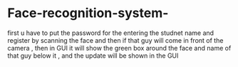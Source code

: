 # Face-recognition-system-
first u have to put the password for the entering the studnet name and register by scanning the face and then if that guy will come in front of the camera , then in GUI it will show the green box around the face and name of that guy below it , and  the update will be shown in the GUI 
